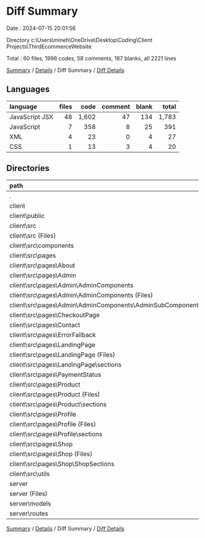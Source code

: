 # Diff Summary

Date : 2024-07-15 20:01:56

Directory c:\\Users\\mineh\\OneDrive\\Desktop\\Coding\\Client Projects\\ThirdEcommerceWebsite

Total : 60 files,  1996 codes, 58 comments, 167 blanks, all 2221 lines

[Summary](results.md) / [Details](details.md) / Diff Summary / [Diff Details](diff-details.md)

## Languages
| language | files | code | comment | blank | total |
| :--- | ---: | ---: | ---: | ---: | ---: |
| JavaScript JSX | 48 | 1,602 | 47 | 134 | 1,783 |
| JavaScript | 7 | 358 | 8 | 25 | 391 |
| XML | 4 | 23 | 0 | 4 | 27 |
| CSS | 1 | 13 | 3 | 4 | 20 |

## Directories
| path | files | code | comment | blank | total |
| :--- | ---: | ---: | ---: | ---: | ---: |
| . | 60 | 1,996 | 58 | 167 | 2,221 |
| client | 53 | 1,638 | 50 | 142 | 1,830 |
| client\\public | 4 | 23 | 0 | 4 | 27 |
| client\\src | 49 | 1,615 | 50 | 138 | 1,803 |
| client\\src (Files) | 3 | 20 | 19 | 4 | 43 |
| client\\src\\components | 8 | 209 | 1 | 13 | 223 |
| client\\src\\pages | 37 | 1,372 | 30 | 120 | 1,522 |
| client\\src\\pages\\About | 1 | 4 | 0 | 0 | 4 |
| client\\src\\pages\\Admin | 13 | 556 | 25 | 52 | 633 |
| client\\src\\pages\\Admin\\AdminComponents | 13 | 556 | 25 | 52 | 633 |
| client\\src\\pages\\Admin\\AdminComponents (Files) | 3 | 10 | 0 | 1 | 11 |
| client\\src\\pages\\Admin\\AdminComponents\\AdminSubComponents | 10 | 546 | 25 | 51 | 622 |
| client\\src\\pages\\CheckoutPage | 1 | 63 | 0 | 4 | 67 |
| client\\src\\pages\\Contact | 1 | 136 | 0 | 6 | 142 |
| client\\src\\pages\\ErrorFallback | 1 | 16 | 0 | 2 | 18 |
| client\\src\\pages\\LandingPage | 5 | 182 | 0 | 11 | 193 |
| client\\src\\pages\\LandingPage (Files) | 1 | 8 | 0 | 0 | 8 |
| client\\src\\pages\\LandingPage\\sections | 4 | 174 | 0 | 11 | 185 |
| client\\src\\pages\\PaymentStatus | 1 | -7 | 0 | -1 | -8 |
| client\\src\\pages\\Product | 4 | 19 | 0 | 2 | 21 |
| client\\src\\pages\\Product (Files) | 1 | 2 | 0 | 0 | 2 |
| client\\src\\pages\\Product\\sections | 3 | 17 | 0 | 2 | 19 |
| client\\src\\pages\\Profile | 5 | 103 | 0 | 11 | 114 |
| client\\src\\pages\\Profile (Files) | 2 | 41 | 0 | 5 | 46 |
| client\\src\\pages\\Profile\\sections | 3 | 62 | 0 | 6 | 68 |
| client\\src\\pages\\Shop | 5 | 300 | 5 | 33 | 338 |
| client\\src\\pages\\Shop (Files) | 1 | 21 | 0 | 4 | 25 |
| client\\src\\pages\\Shop\\ShopSections | 4 | 279 | 5 | 29 | 313 |
| client\\src\\utils | 1 | 14 | 0 | 1 | 15 |
| server | 7 | 358 | 8 | 25 | 391 |
| server (Files) | 1 | 10 | 0 | 2 | 12 |
| server\\models | 2 | 18 | 0 | 0 | 18 |
| server\\routes | 4 | 330 | 8 | 23 | 361 |

[Summary](results.md) / [Details](details.md) / Diff Summary / [Diff Details](diff-details.md)